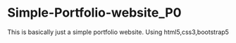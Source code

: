 # Simple-Portfolio-website_P0
This is basically just a simple portfolio website. Using html5,css3,bootstrap5 
